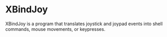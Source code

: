 XBindJoy
========

XBindJoy is a program that translates joystick and joypad events into shell commands, mouse movements, or keypresses.
